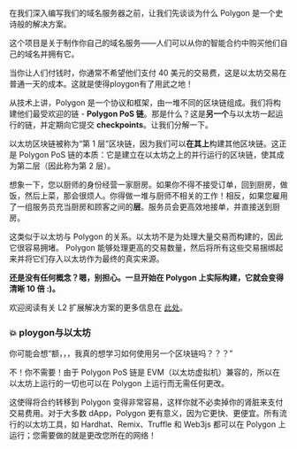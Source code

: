 在我们深入编写我们的域名服务器之前，让我们先谈谈为什么 Polygon 是一个史诗般的解决方案。

这个项目是关于制作你自己的域名服务——人们可以从你的智能合约中购买他们自己的域名并拥有它。

当你让人们付钱时，你通常不希望他们支付 40 美元的交易费，这是以太坊交易在普通一天的成本。这就是使得ploygon有了用武之地！

从技术上讲，Polygon 是一个协议和框架，由一堆不同的区块链组成。我们将构建他们最受欢迎的链 - **Polygon PoS 链**。那是什么？这是**另一个**与以太坊一起运行的链，并定期向它提交 **checkpoints**。让我们分解一下。


以太坊区块链被称为“第 1 层”区块链，因为我们可以**在其上**构建其他区块链。这正是 Polygon PoS 链的本质：它是建立在以太坊之上的并行运行的区块链，使其成为第二层（因此称为第 2 层）。

想象一下，您以厨师的身份经营一家厨房。如果你不得不接受订单，回到厨房，做饭，然后上菜，那会很烦人。你得做一堆与厨师不相关的工作！相反，如果您雇用了一组服务员充当厨房和顾客之间的**层**。服务员会更高效地接单，并直接送到厨房。


这类似于以太坊与 Polygon 的关系。以太坊不是为处理大量交易而构建的，因此它很容易拥堵。 Polygon 能够处理更高的交易数量，然后将所有这些交易捆绑起来并将它们存入以太坊作为最终的真实来源。

**还是没有任何概念？嗯，别担心。一旦开始在 Polygon 上实际构建，它就会变得清晰 10 倍 :)。**

欢迎阅读有关 L2 扩展解决方案的更多信息在 [此处](https://mirror.xyz/dcbuilder.eth/QX_ELJBQBm1Iq45ktPsz8pWLZN1C52DmEtH09boZuo0)。


### 💥 ploygon与以太坊

你可能会想“额，，，我真的想学习如何使用另一个区块链吗？？？”

不！你不需要！由于 Polygon PoS 链是 EVM（以太坊虚拟机）兼容的，所以在以太坊上运行的一切也可以在 Polygon 上运行而无需任何更改。

这使得将合约转移到 Polygon 变得非常容易，这样你就不必卖掉你的肾脏来支付交易费用。对于大多数 dApp，Polygon 更有意义，因为它更快、更便宜。所有流行的以太坊工具，如 Hardhat、Remix、Truffle 和 Web3js 都可以在 Polygon 上运行；您需要做的就是更改您所在的网络！
